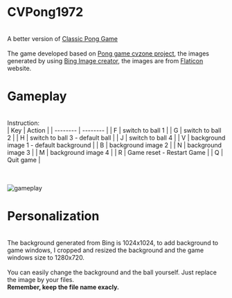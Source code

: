 # CVPong1972

<br>A better version of [Classic Pong Game](https://github.com/jayllfpt/ClassicPongGame)</br>
<br>The game developed based on [Pong game cvzone project](https://www.computervision.zone/courses/pong-game-using-hand-gestures/), the images generated by using [Bing Image creator](https://www.bing.com/images/create?FORM=GENILP), the images are from [Flaticon](https://www.flaticon.com/) website.</br>


# Gameplay
<br>Instruction:</br>
| Key | Action |
| -------- | -------- |
| F   | switch to ball 1   |
| G   | switch to ball 2   |
| H   | switch to ball 3 - default ball  |
| J   | switch to ball 4   |
| V   | background image 1 - default background  |
| B   | background image 2  |
| N   | background image 3  |
| M   | background image 4  |
| R   | Game reset - Restart Game  |
| Q   | Quit game  |


<br></br>
![gameplay](https://github.com/jayllfpt/CVPong1972/blob/main/demo.gif)

# Personalization
<br> The background generated from Bing is 1024x1024, to add background to game windows, I cropped and resized the background and the game windows size to 1280x720.</br>
<br>You can easily change the background and the ball yourself. Just replace the image by your files. </br>
**Remember, keep the file name exacly.** 


